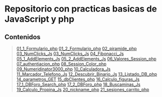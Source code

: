 # Repositorio con practicas basicas de JavaScript y php

## Contenidos

> [01_1_Formulario_php](./01_1_Formulario_php/)
> [01_2_Formulario_php](./01_2_Formulario_php/)
> [02_piramide_php](./02_piramide_php)
> [03_NumClicks_Js](./03_NumClicks_Js)
> [03_NumClicks_Js](./03_NumClicks_Js)
> [04_Fibonacci_Js](./04_Fibonacci_Js/)
> [05_1_AddElements_Js](./05_1_AddElements_Js/)
> [05_2_AddElements_Js](./05_2_AddElements_Js/)
> [06_Valores_Session_php](./06_Valores_Session_php/)
> [07_authentiacion_php](./07_authentiacion_php/)
> [08_Session_Color_php](./08_Session_Color_php/)
> [09_Numeridinator3000_php](./09_Numeridinator3000_php/)
> [10_Calculadora_Js](./10_Calculadora_Js/)
> [11_Marcador_Telefono_Js](./11_Marcador_Telefono_Js/)
> [12_Descubrir_Binario_Js](./12_Descubrir_Binario_Js/)
> [13_Listado_DB_php](./13_Listado_DB_php/)
> [14_parametros_GET](./14_parametros_GET/)
> [15_dbClientes_php](./15_dbClientes_php/)
> [16_Calculo_figuras_Js](./16_Calculo_figuras_Js/)
> [17_1_DBForo_Search_php](./17_1_DBForo_Search_php/)
> [17_2_DBForo_php](./17_2_DBForo_php/)
> [18_Buscaminas_Js](./18_Buscaminas_Js/)
> [19_Calculo_Propina_Js](./19_Calculo_Propina_Js/)
> [20_nickname_php](./20_nickname_php/)
> [21_sesiones_carrito_php](./21_sesiones_carrito_php/)